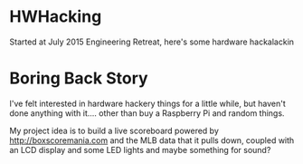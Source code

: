 # HWHacking
Started at July 2015 Engineering Retreat, here's some hardware hackalackin

# Boring Back Story
I've felt interested in hardware hackery things for a little while, but haven't done anything with it.... other than buy a Raspberry Pi and random things.

My project idea is to build a live scoreboard powered by http://boxscoremania.com and the MLB data that it pulls down, coupled with an LCD display and some LED lights and maybe something for sound?
